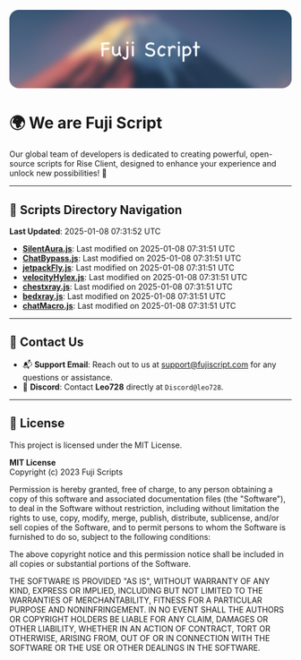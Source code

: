 ![Banner](.github/b.webp)

# 🌍 **We are Fuji Script**

Our global team of developers is dedicated to creating powerful, open-source scripts for Rise Client, designed to enhance your experience and unlock new possibilities! 🌟

---
<!-- SCRIPTS_NAVIGATION_START -->
## 📂 **Scripts Directory Navigation**

**Last Updated**: 2025-01-08 07:31:52 UTC

- **[SilentAura.js](scripts/SilentAura.js)**: Last modified on 2025-01-08 07:31:51 UTC
- **[ChatBypass.js](scripts/ChatBypass.js)**: Last modified on 2025-01-08 07:31:51 UTC
- **[jetpackFly.js](scripts/jetpackFly.js)**: Last modified on 2025-01-08 07:31:51 UTC
- **[velocityHylex.js](scripts/velocityHylex.js)**: Last modified on 2025-01-08 07:31:51 UTC
- **[chestxray.js](scripts/chestxray.js)**: Last modified on 2025-01-08 07:31:51 UTC
- **[bedxray.js](scripts/bedxray.js)**: Last modified on 2025-01-08 07:31:51 UTC
- **[chatMacro.js](scripts/chatMacro.js)**: Last modified on 2025-01-08 07:31:51 UTC

<!-- SCRIPTS_NAVIGATION_END -->

---

## 💬 **Contact Us**  
- 📬 **Support Email**: Reach out to us at [support@fujiscript.com](mailto:support@fujiscript.com) for any questions or assistance.  
- 💬 **Discord**: Contact **Leo728** directly at `Discord@leo728`.

---

## 📜 **License**

This project is licensed under the MIT License.  

**MIT License**  
Copyright (c) 2023 Fuji Scripts  

Permission is hereby granted, free of charge, to any person obtaining a copy of this software and associated documentation files (the "Software"), to deal in the Software without restriction, including without limitation the rights to use, copy, modify, merge, publish, distribute, sublicense, and/or sell copies of the Software, and to permit persons to whom the Software is furnished to do so, subject to the following conditions:  

The above copyright notice and this permission notice shall be included in all copies or substantial portions of the Software.  

THE SOFTWARE IS PROVIDED "AS IS", WITHOUT WARRANTY OF ANY KIND, EXPRESS OR IMPLIED, INCLUDING BUT NOT LIMITED TO THE WARRANTIES OF MERCHANTABILITY, FITNESS FOR A PARTICULAR PURPOSE AND NONINFRINGEMENT. IN NO EVENT SHALL THE AUTHORS OR COPYRIGHT HOLDERS BE LIABLE FOR ANY CLAIM, DAMAGES OR OTHER LIABILITY, WHETHER IN AN ACTION OF CONTRACT, TORT OR OTHERWISE, ARISING FROM, OUT OF OR IN CONNECTION WITH THE SOFTWARE OR THE USE OR OTHER DEALINGS IN THE SOFTWARE.  
